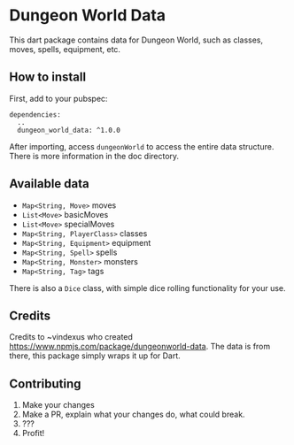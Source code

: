 # Dungeon World Data

This dart package contains data for Dungeon World, such as classes, moves, spells, equipment, etc.

## How to install

First, add to your pubspec:
```
dependencies:
  ..
  dungeon_world_data: ^1.0.0
```

After importing, access `dungeonWorld` to access the entire data structure.
There is more information in the doc directory.

## Available data

* `Map<String, Move>` moves
* `List<Move>` basicMoves
* `List<Move>` specialMoves
* `Map<String, PlayerClass>` classes
* `Map<String, Equipment>` equipment
* `Map<String, Spell>` spells
* `Map<String, Monster>` monsters
* `Map<String, Tag>` tags

There is also a `Dice` class, with simple dice rolling functionality for your use.

## Credits

Credits to ~vindexus who created https://www.npmjs.com/package/dungeonworld-data.
The data is from there, this package simply wraps it up for Dart.

## Contributing

1. Make your changes
1. Make a PR, explain what your changes do, what could break.
1. ???
1. Profit!
